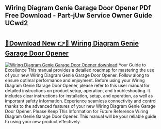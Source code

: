 ## Wiring Diagram Genie Garage Door Opener PDf Free Download - Part-jUw Service Owner Guide UCwd2

# <h2><a href="http://dfovk33.blite.top/?on=Wiring+Diagram+Genie+Garage+Door+Opener">🔗Download New 👉🔴 Wiring Diagram Genie Garage Door Opener</a></h2>

[![Wiring Diagram Genie Garage Door Opener download](https://i.imgur.com/lujVjoI.png)](http://dfovk33.blite.top/?on=Wiring+Diagram+Genie+Garage+Door+Opener)
Your Guide to Excellence This manual provides a detailed roadmap for mastering the use of your new Wiring Diagram Genie Garage Door Opener. Follow along to ensure optimal performance and enjoyment. Before using your Wiring Diagram Genie Garage Door Opener, please refer to this user manual for detailed instructions on product setup, operation, and troubleshooting. It includes clear instructions for installation, setup, and operation, as well as important safety information. Experience seamless connectivity and control thanks to the advanced features of your new Wiring Diagram Genie Garage Door Opener. Please Keep This Information for Future Reference Wiring Diagram Genie Garage Door Opener. This manual will be your reliable guide to using your new product effectively.
